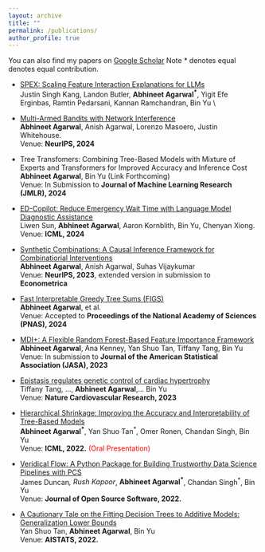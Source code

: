 ```yaml
---
layout: archive
title: ""
permalink: /publications/
author_profile: true
---
```


You can also find my papers on [Google Scholar](https://scholar.google.com/citations?user=8282541233&hl=en) Note \* denotes equal denotes equal contribution. 


* [SPEX: Scaling Feature Interaction Explanations for LLMs](https://arxiv.org/abs/2502.13870)<br>
  Justin Singh Kang, Landon Butler, **Abhineet Agarwal<sup>*</sup>**, Yigit Efe Erginbas, Ramtin Pedarsani, Kannan Ramchandran, Bin Yu \
  

* [Multi-Armed Bandits with Network Interference](https://arxiv.org/abs/2405.18621)<br>
  **Abhineet Agarwal**, Anish Agarwal, Lorenzo Masoero, Justin Whitehouse. \
  Venue: **NeurIPS, 2024**


* Tree Transfomers: Combining Tree-Based Models with Mixture of Experts and Transformers for Improved Accuracy and Inference Cost<br>
  **Abhineet Agarwal**, Bin Yu (Link Forthcoming) \
  Venue: In Submission to **Journal of Machine Learning Research (JMLR), 2024**

* [ED-Copilot: Reduce Emergency Wait Time with Language Model Diagnostic Assistance](https://arxiv.org/pdf/2402.13448)<br>
  Liwen Sun, **Abhineet Agarwal**, Aaron Kornblith, Bin Yu, Chenyan Xiong. \
  Venue: **ICML, 2024**

* [Synthetic Combinations: A Causal Inference Framework for Combinatiorial Interventions](https://arxiv.org/abs/2303.14226)<br>
  **Abhineet Agarwal**, Anish Agarwal, Suhas Vijaykumar \
  Venue: **NeurIPS, 2023**, extended version in submission to **Econometrica**

* [Fast Interpretable Greedy Tree Sums (FIGS)](https://arxiv.org/abs/2201.11931)<br>
  **Abhineet Agarwal**, et al. \
  Venue: Accepted to **Proceedings of the National Academy of Sciences (PNAS), 2024**

* [MDI+: A Flexible Random Forest-Based Feature Importance Framework](https://arxiv.org/abs/2307.01932)<br>
  **Abhineet Agarwal**, Ana Kenney, Yan Shuo Tan, Tiffany Tang, Bin Yu \
  Venue: In submission to **Journal of the American Statistical Association (JASA), 2023**

* [Epistasis regulates genetic control of cardiac hypertrophy](https://www.ncbi.nlm.nih.gov/pmc/articles/PMC10659487/)<br>
  Tiffany Tang, ..., **Abhineet Agarwal**,... Bin Yu  \
  Venue: **Nature Cardiovascular Research, 2023**

* [Hierarchical Shrinkage: Improving the Accuracy and Interpretability of Tree-Based Models](https://arxiv.org/abs/2202.00858)<br>
  **Abhineet Agarwal<sup>*</sup>**, Yan Shuo Tan<sup>*</sup>, Omer Ronen, Chandan Singh, Bin Yu  \
  Venue: **ICML, 2022.** <span style="color: red"> (Oral Presentation) </span>
  
* [Veridical Flow: A Python Package for Building Trustworthy Data Science Pipelines with PCS](https://joss.theoj.org/papers/10.21105/joss.03895.pdf)<br>
James Duncan<sup>*</sup>, Rush Kapoor<sup>*</sup>, **Abhineet Agarwal<sup>*</sup>**, Chandan Singh<sup>*</sup>, Bin Yu\
Venue: **Journal of Open Source Software, 2022.**

* [A Cautionary Tale on the Fitting Decision Trees to Additive Models: Generalization Lower Bounds](https://arxiv.org/abs/2110.09626)<br>
  Yan Shuo Tan, **Abhineet Agarwal**, Bin Yu  \
  Venue: **AISTATS, 2022.**


  
